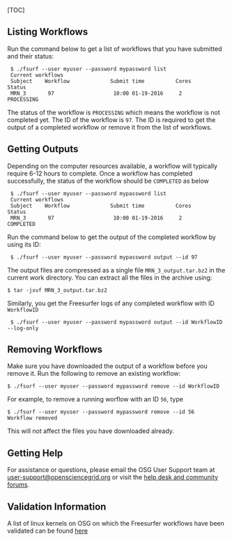 [title]: - "Managing your workflows and output files"
[TOC]

##  Listing Workflows

Run the command below to get a list of workflows that you have submitted and their status:

     $ ./fsurf --user myuser --password mypassword list 
     Current workflows
     Subject    Workflow             Submit time          Cores          Status
     MRN_3       97                   10:00 01-19-2016     2              PROCESSING

The status of the workflow is `PROCESSING` which means the workflow is not completed yet.  The 
ID of the workflow is `97`.  The ID is required to get the output of a completed workflow or remove it from 
the list of workflows. 

##  Getting Outputs

Depending on the computer resources available, a workflow will typically require 6-12 hours to complete. 
Once a workflow has completed successfully, the status of the workflow should be `COMPLETED` as below

     $ ./fsurf --user myuser --password mypassword list
     Current workflows
     Subject    Workflow             Submit time          Cores           Status    
     MRN_3       97                   10:00 01-19-2016     2               COMPLETED   

Run the command below to get the output of the completed workflow by using its ID:
 
     $ ./fsurf --user myuser --password mypassword output --id 97 

The output files are compressed as a single file `MRN_3_output.tar.bz2` in the current work 
directory. You can extract all the files in the archive using: 

    $ tar -jxvf MRN_3_output.tar.bz2
 
 Similarly, you get the Freesurfer logs of any completed  workflow with ID `WorkflowID` 
 
     $ ./fsurf --user myuser --password mypassword output --id WorkflowID  --log-only


##  Removing Workflows

Make sure you have downloaded the output of a workflow before you remove it.  Run the following to remove an 
existing workflow:
   
    $ ./fsurf --user myuser --password mypassword remove --id WorkflowID 

For example, to remove a running worflow with an ID `56`, type

    $ ./fsurf --user myuser --password mypassword remove --id 56 
    Workflow removed

This will not affect the files you have downloaded already. 

## Getting Help 
For assistance or questions, please email the OSG User Support team  at [user-support@opensciencegrid.org](mailto:user-support@opensciencegrid.org) or visit the [help desk and community forums](http://support.opensciencegrid.org).


## Validation Information
A list of linux kernels on OSG  on which the Freesurfer workflows have been validated can be found [here](https://support.opensciencegrid.org/support/solutions/articles/12000008494-freesurfer-validation-on-the-osg-)



